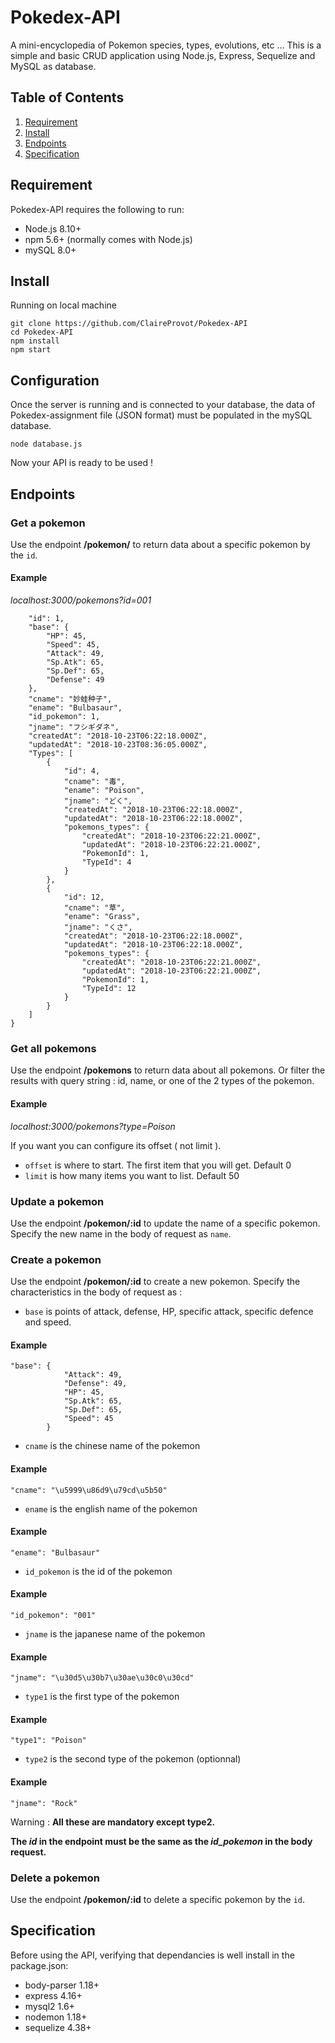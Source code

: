 # Pokedex-API

A mini-encyclopedia of Pokemon species, types, evolutions, etc ...
This is a simple and basic CRUD application using Node.js, Express, Sequelize and MySQL as database.

## Table of Contents

1. [Requirement](#Requirement)
2. [Install](#Install)
3. [Endpoints](#Endpoints)
4. [Specification](#Specification)

## Requirement

Pokedex-API requires the following to run:

- Node.js 8.10+
- npm 5.6+ (normally comes with Node.js)
- mySQL 8.0+

## Install

Running on local machine
```
git clone https://github.com/ClaireProvot/Pokedex-API
cd Pokedex-API
npm install
npm start
```
## Configuration

Once the server is running and is connected to your database, the data of Pokedex-assignment file (JSON format) must be populated in the mySQL database. 

```
node database.js
```

Now your API is ready to be used !

## Endpoints

### Get a pokemon

Use the endpoint **/pokemon/** to return data about a specific pokemon by the `id`.

#### Example 
 *localhost:3000/pokemons?id=001*

```{
    "id": 1,
    "base": {
        "HP": 45,
        "Speed": 45,
        "Attack": 49,
        "Sp.Atk": 65,
        "Sp.Def": 65,
        "Defense": 49
    },
    "cname": "妙蛙种子",
    "ename": "Bulbasaur",
    "id_pokemon": 1,
    "jname": "フシギダネ",
    "createdAt": "2018-10-23T06:22:18.000Z",
    "updatedAt": "2018-10-23T08:36:05.000Z",
    "Types": [
        {
            "id": 4,
            "cname": "毒",
            "ename": "Poison",
            "jname": "どく",
            "createdAt": "2018-10-23T06:22:18.000Z",
            "updatedAt": "2018-10-23T06:22:18.000Z",
            "pokemons_types": {
                "createdAt": "2018-10-23T06:22:21.000Z",
                "updatedAt": "2018-10-23T06:22:21.000Z",
                "PokemonId": 1,
                "TypeId": 4
            }
        },
        {
            "id": 12,
            "cname": "草",
            "ename": "Grass",
            "jname": "くさ",
            "createdAt": "2018-10-23T06:22:18.000Z",
            "updatedAt": "2018-10-23T06:22:18.000Z",
            "pokemons_types": {
                "createdAt": "2018-10-23T06:22:21.000Z",
                "updatedAt": "2018-10-23T06:22:21.000Z",
                "PokemonId": 1,
                "TypeId": 12
            }
        }
    ]
}
```


### Get all pokemons

Use the endpoint **/pokemons** to return data about all pokemons. 
Or filter the results with query string : id, name, or one of the 2 types of the pokemon. 

#### Example 
 *localhost:3000/pokemons?type=Poison*

 If you want you can configure its offset ( not limit ).

- `offset` is where to start. The first item that you will get. Default 0
- `limit` is how many items you want to list. Default 50

### Update a pokemon

Use the endpoint **/pokemon/:id** to update the name of a specific pokemon.
Specify the new name in the body of request as `name`.

### Create a pokemon

Use the endpoint **/pokemon/:id** to create a new pokemon.
Specify the characteristics in the body of request as :

- `base` is points of attack, defense, HP, specific attack, specific defence and speed. 

#### Example 
```
"base": {
            "Attack": 49, 
            "Defense": 49, 
            "HP": 45, 
            "Sp.Atk": 65, 
            "Sp.Def": 65, 
            "Speed": 45
        }
```
- `cname` is the chinese name of the pokemon

#### Example 
```
"cname": "\u5999\u86d9\u79cd\u5b50"
```
- `ename` is the english name of the pokemon

#### Example 
```
"ename": "Bulbasaur"
```
- `id_pokemon` is the id of the pokemon

#### Example 
```
"id_pokemon": "001"
```
- `jname` is the japanese name of the pokemon

#### Example 
```
"jname": "\u30d5\u30b7\u30ae\u30c0\u30cd"
```
- `type1` is the first type of the pokemon

#### Example 
```
"type1": "Poison"
```
- `type2` is the second type of the pokemon (optionnal)

#### Example 
```
"jname": "Rock"
```
Warning : **All these are mandatory except type2.**

**The *id* in the endpoint must be the same as the *id_pokemon* in the body request.**

### Delete a pokemon

Use the endpoint **/pokemon/:id** to delete a specific pokemon by the `id`.

## Specification

Before using the API, verifying that dependancies is well install in the package.json:
- body-parser 1.18+
- express 4.16+
- mysql2 1.6+
- nodemon 1.18+
- sequelize 4.38+
